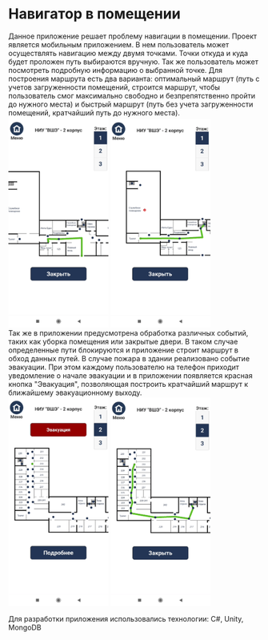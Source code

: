 <h1> Навигатор в помещении </h1>
Данное приложение решает проблему навигации в помещении. Проект является мобильным приложением. В нем пользователь может осуществлять навигацию между двумя точками. Точки откуда и куда будет проложен путь выбираются вручную. Так же пользователь может посмотреть подробную информацию о выбранной точке. Для построения маршрута есть два варианта: оптимальный маршрут (путь с учетов загруженности помещений, строится маршрут, чтобы пользователь смог максимально свободно и безпрепятственно пройти до нужного места) и быстрый маршрут (путь без учета загруженности помещений, кратчайший путь до нужного места).
<div>
  <img src="https://github.com/Inoskeee/Indoor_navigation/blob/main/images/img1.png?raw=true" alt="Пример работы приложения" width="200"/>
  <img src="https://github.com/Inoskeee/Indoor_navigation/blob/main/images/img2.png?raw=true" alt="Пример работы приложения" width="200"/>
</div>
Так же в приложении предусмотрена обработка различных событий, таких как уборка помещения или закрытые двери. В таком случае определенные пути блокируются и приложение строит маршрут в обход данных путей. В случае пожара в здании реализовано событие эвакуации. При этом каждому пользователю на телефон приходит уведомление о начале эвакуации и в приложении появляется красная кнопка "Эвакуация", позволяющая построить кратчайший маршрут к ближайшему эвакуационному выходу.
<div>
  <img src="https://github.com/Inoskeee/Indoor_navigation/blob/main/images/img3.png?raw=true" alt="Пример работы приложения" width="200"/>
  <img src="https://github.com/Inoskeee/Indoor_navigation/blob/main/images/img4.png?raw=true" alt="Пример работы приложения" width="200"/>
</div>

Для разработки приложения использовались технологии: C#, Unity, MongoDB
